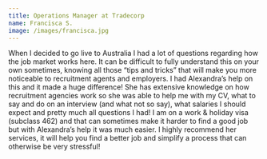 ```yaml
---
title: Operations Manager at Tradecorp
name: Francisca S.
image: /images/francisca.jpg
---
```

When I decided to go live to Australia I had a lot of questions regarding how the job market works here. It can be difficult to fully understand this on your own sometimes, knowing all those “tips and tricks” that will make you more noticeable to recruitment agents and employers. I had Alexandra’s help on this and it made a huge difference! She has extensive knowledge on how recruitment agencies work so she was able to help me with my CV, what to say and do on an interview (and what not so say), what salaries I should expect and pretty much all questions I had! I am on a work & holiday visa (subclass 462) and that can sometimes make it harder to find a good job but with Alexandra’s help it was much easier. I highly recommend her services, it will help you find a better job and simplify a process that can otherwise be very stressful!
